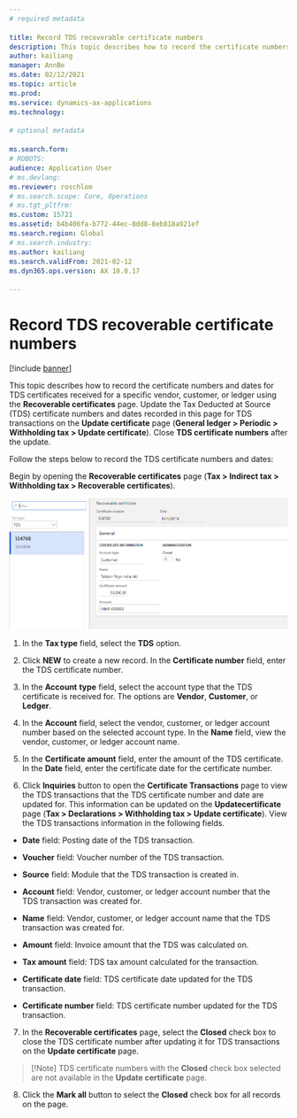 ```yaml
---
# required metadata

title: Record TDS recoverable certificate numbers
description: This topic describes how to record the certificate numbers and dates for TDS certificates received for a specific vendor, customer, or ledger using the Recoverable certificates page.
author: kailiang
manager: AnnBe
ms.date: 02/12/2021
ms.topic: article
ms.prod: 
ms.service: dynamics-ax-applications
ms.technology: 

# optional metadata

ms.search.form: 
# ROBOTS: 
audience: Application User
# ms.devlang: 
ms.reviewer: roschlom
# ms.search.scope: Core, Operations
# ms.tgt_pltfrm: 
ms.custom: 15721
ms.assetid: b4b406fa-b772-44ec-8dd8-8eb818a921ef
ms.search.region: Global
# ms.search.industry: 
ms.author: kailiang
ms.search.validFrom: 2021-02-12
ms.dyn365.ops.version: AX 10.0.17

---
```


# Record TDS recoverable certificate numbers

[!include [banner](../includes/banner.md)]

This topic describes how to record the certificate numbers and dates for TDS certificates received for a specific vendor, customer, or ledger using the **Recoverable certificates** page. Update the Tax Deducted at Source (TDS) certificate numbers and dates recorded in this page for TDS transactions on the **Update certificate** page (**General ledger > Periodic > Withholding tax > Update certificate**). Close **TDS certificate numbers** after the update.

Follow the steps below to record the TDS certificate numbers and dates:

 Begin by opening the **Recoverable certificates** page (**Tax > Indirect tax > Withholding tax > Recoverable certificates**).

[![Recoverable certificates](./media/apac-ind-TDS-49.png)](./media/apac-ind-TDS-49.png) 

1. In the **Tax type** field, select the **TDS** option.

2. Click **NEW** to create a new record. In the **Certificate number** field, enter the TDS certificate number.

3. In the **Account** **type** field, select the account type that the TDS certificate is received for. The options are **Vendor**, **Customer**, or **Ledger**.

4. In the **Account** field, select the vendor, customer, or ledger account number based on the selected account type. In the **Name** field, view the vendor, customer, or ledger account name.

5.  In the **Certificate amount** field, enter the amount of the TDS certificate. In the **Date** field, enter the certificate date for the certificate number.

6. Click **Inquiries** button to open the **Certificate Transactions** page to view the TDS transactions that the TDS certificate number and date are updated for. This information can be updated on the **Updatecertificate** page (**Tax > Declarations > Withholding tax > Update certificate**). View the TDS transactions information in the following fields.

- **Date** field: Posting date of the TDS transaction.

- **Voucher** field: Voucher number of the TDS transaction.

- **Source** field: Module that the TDS transaction is created in.

- **Account** field: Vendor, customer, or ledger account number that the TDS transaction was created for.

- **Name** field: Vendor, customer, or ledger account name that the TDS transaction was created for.

- **Amount** field: Invoice amount that the TDS was calculated on.

- **Tax amount** field: TDS tax amount calculated for the transaction.

- **Certificate date** field: TDS certificate date updated for the TDS transaction.

- **Certificate number** field: TDS certificate number updated for the TDS transaction.

7. In the **Recoverable certificates** page, select the **Closed** check box to close the TDS certificate number after updating it for TDS transactions on the **Update certificate** page.

>   [!Note]
>   TDS certificate numbers with the **Closed** check box selected are not available in the **Update certificate** page.  

8. Click the **Mark all** button to select the **Closed** check box for all records on the page.
